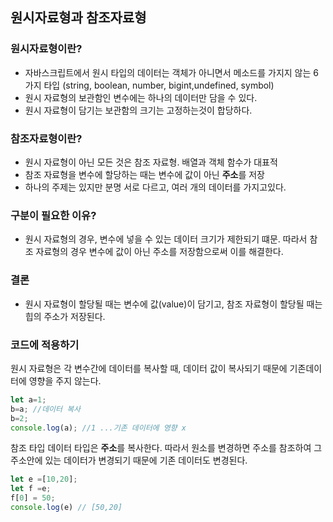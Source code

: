 ## 원시자료형과 참조자료형

### 원시자료형이란?
- 자바스크립트에서 원시 타입의 데이터는 객체가 아니면서 메소드를 가지지 않는 6가지 타입 (string, boolean, number, bigint,undefined, symbol)
- 원시 자료형의 보관함인 변수에는 하나의 데이터만 담을 수 있다.
- 원시 자료형이 담기는 보관함의 크기는 고정하는것이 합당하다.

### 참조자료형이란?
- 원시 자료형이 아닌 모든 것은 참조 자료형. 배열과 객체 함수가 대표적
- 참조 자료형을 변수에 할당하는 때는 변수에 값이 아닌 **주소**를 저장
- 하나의 주제는 있지만 분명 서로 다르고, 여러 개의 데이터를 가지고있다.

### 구분이 필요한 이유?
- 원시 자료형의 경우, 변수에 넣을 수 있는 데이터 크기가 제한되기 떄문. 따라서 참조 자료형의 경우 변수에 값이 아닌 주소를 저장함으로써 이를 해결한다.

### 결론
-  원시 자료형이 할당될 때는 변수에 값(value)이 담기고, 참조 자료형이 할당될 때는 힙의 주소가 저장된다.

### 코드에 적용하기

원시 자료형은 각 변수간에 데이터를 복사할 때, 데이터 값이 복사되기 때문에 기존데이터에 영향을 주지 않는다.
```javascript
let a=1;
b=a; //데이터 복사
b=2;
console.log(a); //1 ...기존 데이터에 영향 x
```

참조 타입 데이터 타입은 **주소**를 복사한다. 따라서 원소를 변경하면 주소를 참조하여 그 주소안에 있는 데이터가 변경되기 때문에 기존 데이터도 변경된다.
```javascript
let e =[10,20];
let f =e;
f[0] = 50;
console.log(e) // [50,20]
```